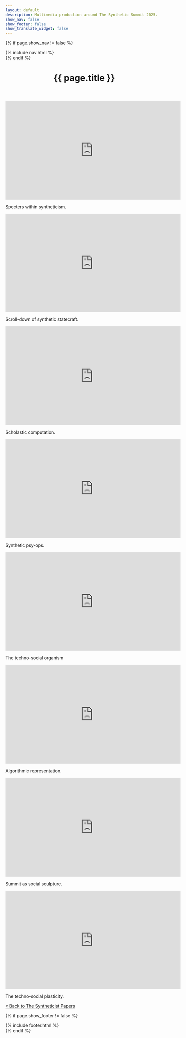 ```yaml
---
layout: default
description: Multimedia production around The Synthetic Summit 2025.
show_nav: false
show_footer: false
show_translate_widget: false
---
```


<!-- Navigation Menu -->
{% if page.show_nav != false %}
<nav class="navbar">
  {% include nav.html %}
</nav>
{% endif %}

<!-- Header -->
<header class="header">
  <h1>{{ page.title }}</h1>
</header>

<!-- Main Content -->
<main class="content">
  <section class="video-gallery">
    <!-- Video 1 -->
    <div class="video-item">
      <iframe width="560" height="315" src="https://www.youtube.com/embed/JzSHkM_8ZQg" frameborder="0" allowfullscreen></iframe>
      <p>Specters within syntheticism.</p>
    </div>
    <!-- Video 2 -->
    <div class="video-item">
      <iframe width="560" height="315" src="https://www.youtube.com/embed/63L5joPvmck" frameborder="0" allowfullscreen></iframe>
      <p>Scroll-down of synthetic statecraft.</p>
    </div>
    <!-- Video 3 -->
    <div class="video-item">
      <iframe width="560" height="315" src="https://www.youtube.com/embed/F4Euejr5cWU" frameborder="0" allowfullscreen></iframe>
      <p>Scholastic computation.</p>
    </div>
    <!-- Video 4 -->
    <div class="video-item">
      <iframe width="560" height="315" src="https://www.youtube.com/embed/lCgjkJRhOrk" frameborder="0" allowfullscreen></iframe>
      <p>Synthetic psy-ops.</p>
    </div>
    <!-- Video 5 -->
    <div class="video-item">
      <iframe width="560" height="315" src="https://www.youtube.com/embed/iPZ9mgDWAu8" frameborder="0" allowfullscreen></iframe>
      <p>The techno-social organism</p>
    </div>
    <!-- Video 6 -->
    <div class="video-item">
      <iframe width="560" height="315" src="https://www.youtube.com/embed/EVY-uRDPDeE" frameborder="0" allowfullscreen></iframe>
      <p>Algorithmic representation.</p>
    </div>
    <!-- Video 7 -->
    <div class="video-item">
      <iframe width="560" height="315" src="https://www.youtube.com/embed/hd5gOZeVIRA" frameborder="0" allowfullscreen></iframe>
      <p>Summit as social sculpture.</p>
    </div>
    <!-- Video 8 -->
    <div class="video-item">
      <iframe width="560" height="315" src="https://www.youtube.com/embed/g02Qan5-qeo" frameborder="0" allowfullscreen></iframe>
      <p>The techno-social plasticity.</p>
    </div>
  </section>

  <!-- Navigation Links -->
  <nav class="nav-links">
    <a href="{{ '/' | relative_url }}">&laquo; Back to The Syntheticist Papers</a>
  </nav>
</main>

<!-- Footer -->
{% if page.show_footer != false %}
<footer class="footer">
  {% include footer.html %}
</footer>
{% endif %}